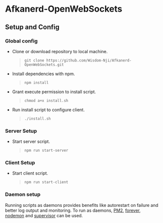 # Afkanerd-OpenWebSockets

## **Setup and Config**

### **Global config**

- Clone or download repository to local machine.

  > `git clone https://github.com/Wisdom-Nji/Afkanerd-OpenWebSockets.git`

- Install dependencies with npm.

  > `npm install`

- Grant execute permission to install script.

  > `chmod a+x install.sh`

- Run install script to configure client.

  > `./install.sh`

### **Server Setup**

- Start server script.

  > `npm run start-server`

### **Client Setup**

- Start client script.

  > `npm run start-client`

### **Daemon setup**

Running scripts as daemons provides benefits like autorestart on failure and better log output and monitoring. To run as daemons, [PM2](https://www.npmjs.com/package/pm2), [forever](https://www.npmjs.com/package/forever), [nodemon](https://www.npmjs.com/package/nodemon) and [supervisor](https://www.npmjs.com/package/supervisor) can be used.
